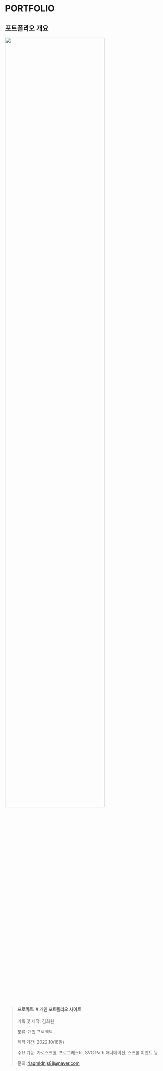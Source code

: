 # PORTFOLIO

## 포트폴리오 개요
<img width="80%" src="https://user-images.githubusercontent.com/99087758/201662355-f2336c82-072e-4fc5-90af-c7116cae14d1.jpg"/>

> #### 프로젝트: # 개인 포트폴리오 사이트
> 
> 기획 및 제작: 김희원
> 
> 분류: 개인 프로젝트
> 
> 제작 기간: 2022.10(18일)
> 
> 주요 기능: 가로스크롤, 프로그레스바, SVG Path 애니메이션, 스크롤 이벤트 등
> 
> 문의: rlagmldnjs88@naver.com
